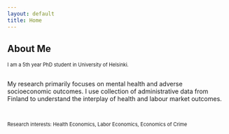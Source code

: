 ```yaml
---
layout: default
title: Home
---
```


## About Me
<p align="justify" style="font-size:80%;"> I am a 5th year PhD student in University of Helsinki.   <br/>
<br/>  
  
My research primarily focuses on mental health and adverse socioeconomic outcomes. I use collection of administrative data from Finland to understand the interplay of health and labour market outcomes. <br/> 

 <br/>


<p align="justify" style="font-size:80%;">
Research interests: Health Economics, Labor Economics, Economics of Crime
  
</p>
